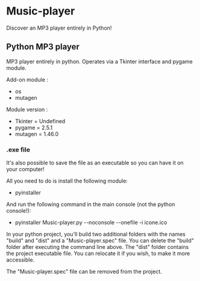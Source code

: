 # Music-player

Discover an MP3 player entirely in Python!

## Python MP3 player

MP3 player entirely in python.
Operates via a Tkinter interface and pygame module.

Add-on module :
- os
- mutagen


Module version :
- Tkinter = Undefined
- pygame = 2.5.1
- mutagen = 1.46.0


### .exe file

It's also possible to save the file as an executable so you can have it on your computer!

All you need to do is install the following module:
- pyinstaller

And run the following command in the main console (not the python console!):
- pyinstaller Music-player.py --noconsole --onefile -i icone.ico


In your python project, you'll build two additional folders with the names "build" and "dist" and a "Music-player.spec" file.
You can delete the "build" folder after executing the command line above.
The "dist" folder contains the project executable file. You can relocate it if you wish, to make it more accessible.

The "Music-player.spec" file can be removed from the project.

